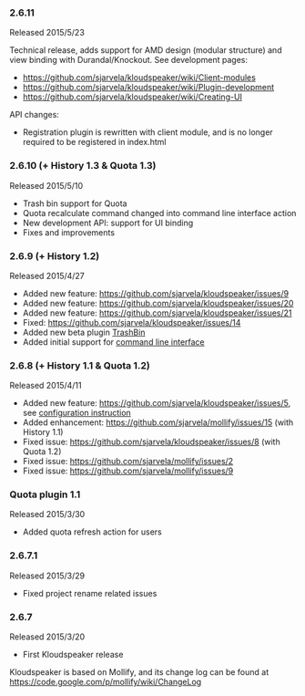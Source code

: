### 2.6.11

Released 2015/5/23

Technical release, adds support for AMD design (modular structure) and view binding with Durandal/Knockout. See development pages:
* https://github.com/sjarvela/kloudspeaker/wiki/Client-modules
* https://github.com/sjarvela/kloudspeaker/wiki/Plugin-development
* https://github.com/sjarvela/kloudspeaker/wiki/Creating-UI

API changes:
* Registration plugin is rewritten with client module, and is no longer required to be registered in index.html

### 2.6.10 (+ History 1.3 & Quota 1.3)

Released 2015/5/10

* Trash bin support for Quota
* Quota recalculate command changed into command line interface action
* New development API: support for UI binding
* Fixes and improvements

### 2.6.9 (+ History 1.2)

Released 2015/4/27

* Added new feature: https://github.com/sjarvela/kloudspeaker/issues/9
* Added new feature: https://github.com/sjarvela/kloudspeaker/issues/20
* Added new feature: https://github.com/sjarvela/kloudspeaker/issues/21
* Fixed: https://github.com/sjarvela/kloudspeaker/issues/14
* Added new beta plugin [TrashBin](https://github.com/sjarvela/kloudspeaker/wiki/Trash-bin-plugin)
* Added initial support for [command line interface](https://github.com/sjarvela/kloudspeaker/wiki/Command-line-interface)

### 2.6.8 (+ History 1.1 & Quota 1.2)

Released 2015/4/11

* Added new feature: https://github.com/sjarvela/kloudspeaker/issues/5, see [configuration instruction](https://github.com/sjarvela/kloudspeaker/wiki/Backend-configuration-options#ignored-filesystem-items-ignored_items)
* Added enhancement: https://github.com/sjarvela/mollify/issues/15 (with History 1.1)
* Fixed issue: https://github.com/sjarvela/kloudspeaker/issues/8 (with Quota 1.2)
* Fixed issue: https://github.com/sjarvela/mollify/issues/2
* Fixed issue: https://github.com/sjarvela/mollify/issues/9

### Quota plugin 1.1

Released 2015/3/30

* Added quota refresh action for users

### 2.6.7.1

Released 2015/3/29

* Fixed project rename related issues

### 2.6.7

Released 2015/3/20

* First Kloudspeaker release

Kloudspeaker is based on Mollify, and its change log can be found at https://code.google.com/p/mollify/wiki/ChangeLog